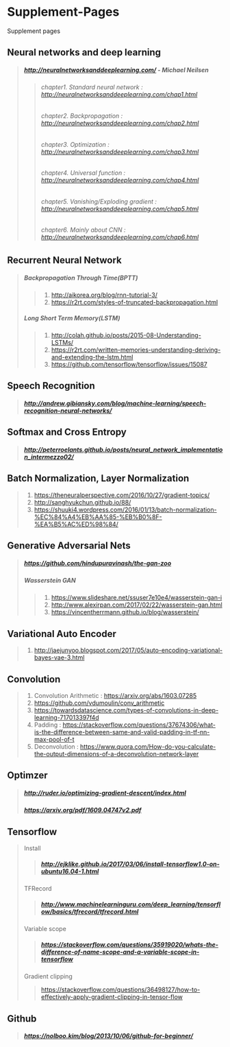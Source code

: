 # Supplement-Pages
Supplement pages

Neural networks and deep learning
---------------------------------
> ##### http://neuralnetworksanddeeplearning.com/ - Michael Neilsen
>> ###### chapter1. Standard neural network : http://neuralnetworksanddeeplearning.com/chap1.html
>> ###### chapter2. Backpropagation : http://neuralnetworksanddeeplearning.com/chap2.html
>> ###### chapter3. Optimization : http://neuralnetworksanddeeplearning.com/chap3.html
>> ###### chapter4. Universal function : http://neuralnetworksanddeeplearning.com/chap4.html
>> ###### chapter5. Vanishing/Exploding gradient : http://neuralnetworksanddeeplearning.com/chap5.html
>> ###### chapter6. Mainly about CNN : http://neuralnetworksanddeeplearning.com/chap6.html

Recurrent Neural Network
------------------------
> ##### Backpropagation Through Time(BPTT)
>> 1. http://aikorea.org/blog/rnn-tutorial-3/
>> 2. https://r2rt.com/styles-of-truncated-backpropagation.html
> ##### Long Short Term Memory(LSTM)
>> 1. http://colah.github.io/posts/2015-08-Understanding-LSTMs/
>> 2. https://r2rt.com/written-memories-understanding-deriving-and-extending-the-lstm.html
>> 3. https://github.com/tensorflow/tensorflow/issues/15087

Speech Recognition
------------------
> ##### http://andrew.gibiansky.com/blog/machine-learning/speech-recognition-neural-networks/

Softmax and Cross Entropy
-------------------------
> ##### http://peterroelants.github.io/posts/neural_network_implementation_intermezzo02/

Batch Normalization, Layer Normalization
----------------------------------------
> 1. https://theneuralperspective.com/2016/10/27/gradient-topics/
> 2. http://sanghyukchun.github.io/88/
> 3. https://shuuki4.wordpress.com/2016/01/13/batch-normalization-%EC%84%A4%EB%AA%85-%EB%B0%8F-%EA%B5%AC%ED%98%84/

Generative Adversarial Nets
-----------------------------------
> ##### https://github.com/hindupuravinash/the-gan-zoo
> ##### Wasserstein GAN
>> 1. https://www.slideshare.net/ssuser7e10e4/wasserstein-gan-i
>> 2. http://www.alexirpan.com/2017/02/22/wasserstein-gan.html
>> 3. https://vincentherrmann.github.io/blog/wasserstein/

Variational Auto Encoder
------------------------
> 1. http://jaejunyoo.blogspot.com/2017/05/auto-encoding-variational-bayes-vae-3.html

Convolution
-----------
> 1. Convolution Arithmetic : https://arxiv.org/abs/1603.07285
> 2. https://github.com/vdumoulin/conv_arithmetic
> 3. https://towardsdatascience.com/types-of-convolutions-in-deep-learning-717013397f4d
> 4. Padding : https://stackoverflow.com/questions/37674306/what-is-the-difference-between-same-and-valid-padding-in-tf-nn-max-pool-of-t
> 5. Deconvolution : https://www.quora.com/How-do-you-calculate-the-output-dimensions-of-a-deconvolution-network-layer

Optimzer
--------
> ##### http://ruder.io/optimizing-gradient-descent/index.html
> ##### https://arxiv.org/pdf/1609.04747v2.pdf

Tensorflow 
------------------
> Install
>> ##### http://ejklike.github.io/2017/03/06/install-tensorflow1.0-on-ubuntu16.04-1.html
> TFRecord
>> ##### http://www.machinelearninguru.com/deep_learning/tensorflow/basics/tfrecord/tfrecord.html
> Variable scope
>> ##### https://stackoverflow.com/questions/35919020/whats-the-difference-of-name-scope-and-a-variable-scope-in-tensorflow
> Gradient clipping
>> https://stackoverflow.com/questions/36498127/how-to-effectively-apply-gradient-clipping-in-tensor-flow

Github
------
> ##### https://nolboo.kim/blog/2013/10/06/github-for-beginner/
